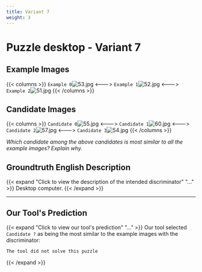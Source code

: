 ```yaml
---
title: Variant 7
weight: 3
---
```


# Puzzle desktop - Variant 7

## Example Images
{{< columns >}}
`Example 0`![53.jpg](/natscene-data/images/53.jpg)
<--->
`Example 1`![52.jpg](/natscene-data/images/52.jpg)
<--->
`Example 2`![51.jpg](/natscene-data/images/51.jpg)
{{< /columns >}}

## Candidate Images
{{< columns >}}
`Candidate 0`![55.jpg](/natscene-data/images/55.jpg)
<--->
`Candidate 1`![60.jpg](/natscene-data/images/60.jpg)
<--->
`Candidate 2`![57.jpg](/natscene-data/images/57.jpg)
<--->
`Candidate 3`![54.jpg](/natscene-data/images/54.jpg)
{{< /columns >}}

*Which candidate among the above candidates is most similar to all the example images? Explain why.*

## Groundtruth English Description

{{< expand "Click to view the description of the intended discriminator" "..." >}}
Desktop computer.
{{< /expand >}}

---



## Our Tool's Prediction

{{< expand "Click to view our tool's prediction" "..." >}}
Our tool selected `Candidate ?` as being the most similar to the example images with the discriminator:
```plaintext
The tool did not solve this puzzle
```
{{< /expand >}}
